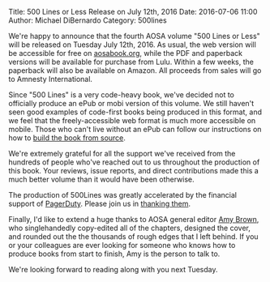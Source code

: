 Title: 500 Lines or Less Release on July 12th, 2016
Date: 2016-07-06 11:00
Author: Michael DiBernardo
Category: 500lines

We're happy to announce that the fourth AOSA volume "500 Lines or Less" will be
released on Tuesday July 12th, 2016. As usual, the web version will be
accessible for free on [aosabook.org](http://aosabook.org), while the PDF and
paperback versions will be available for purchase from Lulu. Within a few
weeks, the paperback will also be available on Amazon. All proceeds from sales
will go to Amnesty International.

Since "500 Lines" is a very code-heavy book, we've decided not to officially
produce an ePub or mobi version of this volume. We still haven't seen good
examples of code-first books being produced in this format, and we feel that
the freely-accessible web format is much more accessible on mobile. Those who
can't live without an ePub can follow our instructions on how to [build the
book from source](https://github.com/aosabook/500lines/blob/master/BUILD.md).

We're extremely grateful for all the support we've received from the hundreds
of people who've reached out to us throughout the production of this book. Your
reviews, issue reports, and direct contributions made this a much better volume
than it would have been otherwise. 

The production of 500Lines was greatly accelerated by the financial support of
[PagerDuty](https://www.pagerduty.com/). Please join us in [thanking
them](https://twitter.com/pagerduty). 

Finally, I'd like to extend a huge thanks to AOSA general editor [Amy
Brown](http://www.amyrbrown.ca/), who singlehandedly copy-edited all of the
chapters, designed the cover, and rounded out the the thousands of rough edges
that I left behind. If you or your colleagues are ever looking for someone who
knows how to produce books from start to finish, Amy is the person to talk to.

We're looking forward to reading along with you next Tuesday.
